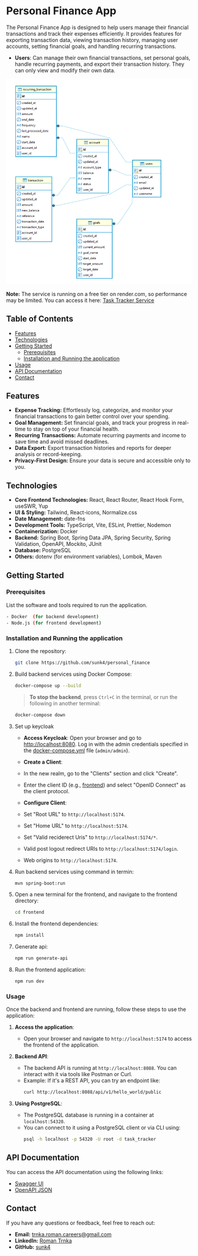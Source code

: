 # Personal Finance App

The Personal Finance App is designed to help users manage their financial transactions and track their expenses efficiently. It provides features for exporting transaction data, viewing transaction history, managing user accounts, setting financial goals, and handling recurring transactions.

- **Users**: Can manage their own financial transactions, set personal goals, handle recurring payments, and export their transaction history. They can only view and modify their own data.

![PostgreSQL Schema Diagram](finance-app-schema.png)

**Note:** The service is running on a free tier on render.com, so performance may be limited. You can access it here: [Task Tracker Service](https://task-tracker-w7g0.onrender.com/projects)

## Table of Contents

- [Features](#features)
- [Technologies](#technologies)
- [Getting Started](#getting-started)
  - [Prerequisites](#prerequisites)
  - [Installation and Running the application](#installation-and-running-the-application)
- [Usage](#usage)
- [API Documentation](#api-documentation)
- [Contact](#contact)

## Features

- **Expense Tracking:** Effortlessly log, categorize, and monitor your financial transactions to gain better control over your spending.
- **Goal Management:** Set financial goals, and track your progress in real-time to stay on top of your financial health.
- **Recurring Transactions:** Automate recurring payments and income to save time and avoid missed deadlines.
- **Data Export:** Export transaction histories and reports for deeper analysis or record-keeping.
- **Privacy-First Design:** Ensure your data is secure and accessible only to you.

## Technologies

- **Core Frontend Technologies:** React, React Router, React Hook Form, useSWR, Yup
- **UI & Styling:** Tailwind, React-icons, Normalize.css
- **Date Management:** date-fns
- **Development Tools:** TypeScript, Vite, ESLint, Prettier, Nodemon
- **Containerization:** Docker
- **Backend:** Spring Boot, Spring Data JPA, Spring Security, Spring Validation, OpenAPI, Mockito, JUnit
- **Database:** PostgreSQL
- **Others:** dotenv (for environment variables), Lombok, Maven

## Getting Started

### Prerequisites

List the software and tools required to run the application.

```bash
- Docker  (for backend development)
- Node.js (for frontend development)
```

### Installation and Running the application

1. Clone the repository:

   ```bash
   git clone https://github.com/sunk4/personal_finance
   ```

2. Build backend services using Docker Compose:

   ```bash
   docker-compose up --build
   ```

   > **To stop the backend**, press `Ctrl+C` in the terminal, or run the following in another terminal:

   ```bash
   docker-compose down
   ```

3. Set up keycloak

   - **Access Keycloak**: Open your browser and go to [http://localhost:8080](http://_vscodecontentref_/1). Log in with the admin credentials specified in the [docker-compose.yml](http://_vscodecontentref_/2) file (`admin/admin`).

   - **Create a Client**:
   - In the new realm, go to the "Clients" section and click "Create".
   - Enter the client ID (e.g., [frontend](http://_vscodecontentref_/3)) and select "OpenID Connect" as the client protocol.

   - **Configure Client**:
   - Set "Root URL" to `http://localhost:5174`.
   - Set "Home URL" to `http://localhost:5174`.
   - Set "Valid reciderect Uris" to `http://localhost:5174/*`.
   - Valid post logout redirect URIs to `http://localhost:5174/login`.
   - Web origins to `http://localhost:5174`.

4. Run backend services using command in termin:

   ```bash
   mvn spring-boot:run
   ```

5. Open a new terminal for the frontend, and navigate to the frontend directory:

   ```bash
   cd frontend
   ```

6. Install the frontend dependencies:
   ```bash
   npm install
   ```
7. Generate api:
   ```bash
   npm run generate-api
   ```
8. Run the frontend application:
   ```bash
   npm run dev
   ```

### Usage

Once the backend and frontend are running, follow these steps to use the application:

1. **Access the application**:

   - Open your browser and navigate to `http://localhost:5174` to access the frontend of the application.

2. **Backend API**:

   - The backend API is running at `http://localhost:8088`. You can interact with it via tools like Postman or Curl.
   - Example: If it's a REST API, you can try an endpoint like:
     ```bash
     curl http://localhost:8088/api/v1/hello_world/public
     ```

3. **Using PostgreSQL**:
   - The PostgreSQL database is running in a container at `localhost:54320`.
   - You can connect to it using a PostgreSQL client or via CLI using:
     ```bash
     psql -h localhost -p 54320 -U root -d task_tracker
     ```

## API Documentation

You can access the API documentation using the following links:

- [Swagger UI](http://localhost:8088/api/v1/swagger-ui/index.html)
- [OpenAPI JSON](http://localhost:8088/api/v1/v3/api-docs)

## Contact

If you have any questions or feedback, feel free to reach out:

- **Email:** trnka.roman.careers@gmail.com
- **LinkedIn:** [Roman Trnka](https://www.linkedin.com/in/roman-trnka-938666169/)
- **GitHub:** [sunk4](https://github.com/sunk4/personal_finance)
